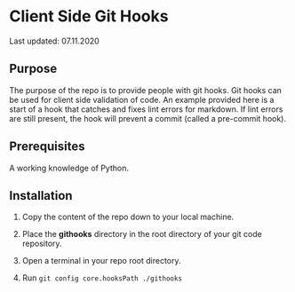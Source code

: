 # Client Side Git Hooks

Last updated: 07.11.2020

## Purpose

The purpose of the repo is to provide people with git hooks.  Git hooks
can be used for client side validation of code.  An example provided
here is a start of a hook that catches and fixes lint errors for
markdown.  If lint errors are still present, the hook will prevent
a commit (called a pre-commit hook).

## Prerequisites

A working knowledge of Python.

## Installation

1. Copy the content of the repo down to your local machine.

1. Place the **githooks** directory in the root directory of your git code repository.

1. Open a terminal in your repo root directory.

1. Run `git config core.hooksPath ./githooks`

